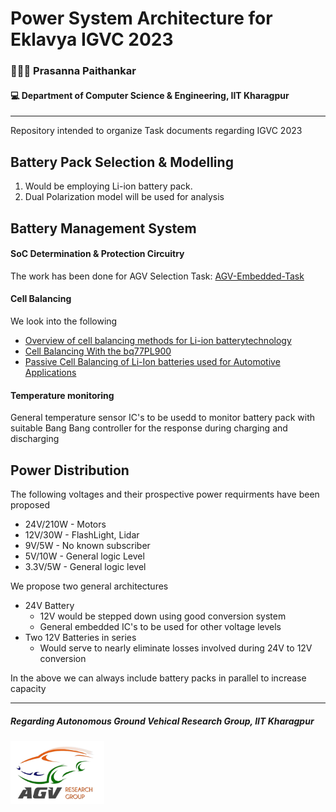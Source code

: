 # Power System Architecture for Eklavya IGVC 2023
### 🧑🏻‍🦱 Prasanna Paithankar 
#### 💻 Department of Computer Science & Engineering, IIT Kharagpur
***
Repository intended to organize Task documents regarding IGVC 2023
## Battery Pack Selection & Modelling
1. Would be employing Li-ion battery pack.
2. Dual Polarization model will be used for analysis

## Battery Management System
#### SoC Determination & Protection Circuitry

The work has been done for AGV Selection Task: [AGV-Embedded-Task](https://github.com/PrasannaPaithankar/AGV-Embedded-Task)

#### Cell Balancing

We look into the following
* [Overview of cell balancing methods for Li-ion batterytechnology](https://www.researchgate.net/publication/343643135_Overview_of_Cell_Balancing_Methods_for_Li-ion_Battery_Technology)
* [Cell Balancing With the bq77PL900](https://www.ti.com/lit/an/slua463/slua463.pdf)
* [Passive Cell Balancing of Li-Ion batteries used for Automotive Applications](https://iopscience.iop.org/article/10.1088/1742-6596/1716/1/012005/pdf)

#### Temperature monitoring

General temperature sensor IC's to be usedd to monitor battery pack with suitable Bang Bang controller for the response during charging and discharging
## Power Distribution 
The following voltages and their prospective power requirments have been proposed
* 24V/210W - Motors
* 12V/30W - FlashLight, Lidar
* 9V/5W - No known subscriber
* 5V/10W - General logic Level
* 3.3V/5W - General logic level 
  
We propose two general architectures
* 24V Battery 
  - 12V would be stepped down using good conversion system
  - General embedded IC's to be used for other voltage levels
* Two 12V Batteries in series
  - Would serve to nearly eliminate losses involved during 24V to 12V conversion
  
In the above we can always include battery packs in parallel to increase capacity

***
##### Regarding Autonomous Ground Vehical Research Group, IIT Kharagpur
<img src="https://github.com/PrasannaPaithankar/AGV-Embedded-Task/blob/main/V_oc-vs-SoC-Determination/AGVlogo.png" class="bg-primary" width="150px">
